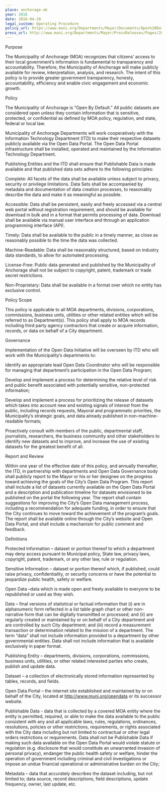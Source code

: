 ```yaml
---
place: anchorage-ak
year: 2016
date: 2016-04-20
legal_custom: Operating Procedure
policy_url: https://www.muni.org/Departments/Mayor/Documents/Open%20Data%20Policy.pdf
press_url: http://www.muni.org/Departments/Mayor/PressReleases/Pages/20160427MunicipalityofAnchorageAdoptsOpenDataPolicy.aspx
---
```


Purpose

The Municipality of Anchorage (MOA) recognizes that citizens’ access to their local government’s information is fundamental to transparency and accountability.  Therefore, the Municipality of Anchorage will make publicly available for review, interpretation, analysis, and research.  The intent of this policy is to provide greater government transparency, honesty, accountability, efficiency and enable civic engagement and economic growth.

Policy

The Municipality of Anchorage is “Open By Default.”  All public datasets are considered open unless they contain information that is sensitive, protected, or confidential as defined by MOA policy, regulation, and state, federal or local law.

Municipality of Anchorage Departments will work cooperatively with the Information Technology Department (ITD) to make their respective datasets publicly available via the Open Data Portal.  The Open Data Portal infrastructure shall be installed, operated and maintained by the Information Technology Department.

Publishing Entities and the ITD shall ensure that Publishable Data is made available and that published data sets adhere to the following principles:

Complete:  All facets of the data shall be available unless subject to privacy, security or privilege limitations.  Data Sets shall be accompanied by metadata and documentation of data creation processes, to reasonably describe the data and make it as meaningful as possible.

Accessible:  Data shall be persistent, easily and freely accessed via a central web portal without registration requirement, and should be available for download in bulk and in a format that permits processing of data.  Download shall be available via manual user interface and through an application programming interface (API).

Timely:  Data shall be available to the public in a timely manner, as close as reasonably possible to the time the data was collected.

Machine-Readable:  Data shall be reasonably structured, based on industry data standards, to allow for automated processing.

License-Free:  Public data generated and published by the Municipality of Anchorage shall not be subject to copyright, patent, trademark or trade secret restrictions.

Non-Proprietary:  Data shall be available in a format over which no entity has exclusive control.

Policy Scope

This policy is applicable to all MOA departments, divisions, corporations, commissions, business units, utilities or other related entities which will be referred to as Department(s). This policy shall apply to MOA records including third party agency contractors that create or acquire information, records, or data on behalf of a City department. 

Governance 

Implementation of the Open Data Initiative will be overseen by ITD who will work with the Municipality’s departments to: 

Identify an appropriate lead Open Data Coordinator who will be responsible for managing that department’s participation in the Open Data Program; 

Develop and implement a process for determining the relative level of risk and public benefit associated with potentially sensitive, non-protected information; 

Develop and implement a process for prioritizing the release of datasets which takes into account new and existing signals of interest from the public, including records requests, Mayoral and programmatic priorities, the Municipality’s strategic goals, and data already published in non-machine-readable formats;

Proactively consult with members of the public, departmental staff, journalists, researchers, the business community and other stakeholders to identify new datasets and to improve, and increase the use of existing datasets for the greatest benefit of all.

Report and Review

Within one year of the effective date of this policy, and annually thereafter, the ITD, in partnership with departments and Open Data Governance body shall publicly report to the Mayor or his or her designee on the progress toward achieving the goals of the City’s Open Data Program. This report shall include a list of datasets currently available on the Open Data Portal and a description and publication timeline for datasets envisioned to be published on the portal the following year. The report shall contain suggestions for improving the City’s Open Data management process, including a recommendation for adequate funding, in order to ensure that the City continues to move toward the achievement of the program’s goals. The report shall be available online through the City’s website and Open Data Portal, and shall include a mechanism for public comment and feedback. 

Definitions

Protected Information – dataset or portion thereof to which a department may deny access pursuant to Municipal policy, State law, privacy laws, copyright, patent, trademark, or any other law, rule or regulation.

Sensitive Information – dataset or portion thereof which, if published, could raise privacy, confidentiality, or security concerns or have the potential to jeopardize public health, safety or welfare.

Open Data –data which is made open and freely available to everyone to be republished or used as they wish.

Data – final versions of statistical or factual information that (i) are in alphanumeric form reflected in a list table graph chart or other non-narrative form that can be digitally transmitted or processed; and (ii) are regularly created or maintained by or on behalf of a City department and are controlled by such City department; and (iii) record a measurement transaction or determination related to the mission of a department. The term “data” shall not include information provided to a department by other governmental entities.  Data shall not include information that is available exclusively in paper format.

Publishing Entity – departments, divisions, corporations, commissions, business units, utilities, or other related interested parties who create, publish and update data.

Dataset – a collection of electronically stored information represented by tables, records, and fields.

Open Data Portal – the internet site established and maintained by or on behalf of the City, located at http://www.muni.org/opendata or its successor website.

Publishable Data - data that is collected by a covered MOA entity where the entity is permitted, required, or able to make the data available to the public consistent with any and all applicable laws, rules, regulations, ordinances, resolutions, policies or other restrictions, requirements, or rights associated with the City data including but not limited to contractual or other legal orders restrictions or requirements. Data shall not be Publishable Data if making such data available on the Open Data Portal would violate statute or regulation (e.g. disclosure that would constitute an unwarranted invasion of personal privacy), endanger the public health safety or welfare, hinder the operation of government including criminal and civil investigations or impose an undue financial operational or administrative burden on the City;

Metadata – data that accurately describes the dataset including, but not limited to; data source, record descriptions, field descriptions, update frequency, owner, last update, etc.

